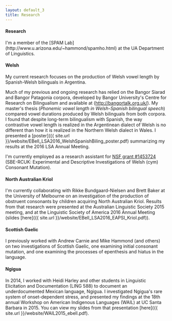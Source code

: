 ```yaml
---
layout: default_3
title: Research
---
```

<h4>Research</h4>
I'm a member of the
[SPAM Lab](http://www.u.arizona.edu/~hammond/spamho.html) at the UA
Department of Linguistics.

<h4>Welsh</h4>
My current research focuses on the production of Welsh vowel length by
Spanish-Welsh bilinguals in Argentina.

Much of my previous and ongoing research has relied on the Bangor
Siarad and Bangor Patagonia corpora, developed by Bangor University's
Centre for Research on Bilingualism and available at
(http://bangortalk.org.uk/). My master's thesis (*Phonemic vowel
length in Welsh-Spanish bilingual speech*) compared vowel durations
produced by Welsh bilinguals from both corpora. I found that despite
long-term bilingualism with Spanish, the way contrastive vowel length
is realized in the Argentinean dialect of Welsh is no different than
how it is realized in the Northern Welsh dialect in Wales. I presented
a [poster]({{ site.url }}/website/EBell_LSA2016_WelshSpanishBiling_poster.pdf)
summarizing my results at the 2016 LSA Annual Meeting.

I'm currently employed as a research assistant for [NSF grant #1453724](http://www.nsf.gov/awardsearch/showAward?AWD_ID=1453724) 
(SBE-RCUK: Experimental and Descriptive Investigations of Welsh (cym) Consonant Mutation).

<h4>North Australian Kriol</h4>
I'm currently collaborating with Rikke Bundgaard-Nielsen and Brett
Baker at the University of Melbourne on an investigation of the
production of obstruent consonants by children acquiring North
Australian Kriol. Results from that research were presented at the
Australian Linguistic Society 2015 meeting, and at the Linguistic
Society of America 2016 Annual Meeting (slides [here]({{ site.url }}/website/EBell_LSA2016_EAPSI_Kriol.pdf)).

<h4>Scottish Gaelic</h4>
I previously worked with Andrew Carnie and Mike Hammond (and others)
on two investigations of Scottish Gaelic, one examining initial
consonant mutation, and one examining the processes of epenthesis and
hiatus in the language.

<h4>Ngigua</h4>
In 2014, I worked with Heidi Harley and other students in Linguistic
Elicitation and Documentation (LING 588) to
document an underdocumented Mexican language, Ngigua. I investigated
Ngigua's rare system of onset-dependent stress, and presented my
findings at the 18th annual Workshop on American Indigenous Languages
(WAIL) at UC Santa Barbara in 2015. You can view my slides
from that presentation [here]({{ site.url }}/website/WAIL2015_ebell.pdf).
